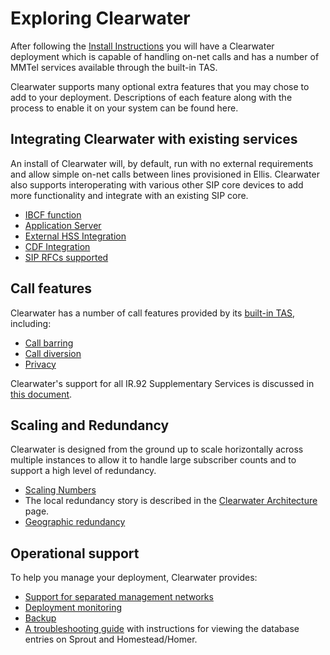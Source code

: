 # Exploring Clearwater

After following the [Install Instructions](Installation_Instructions.md) you will have a Clearwater deployment which is capable of handling on-net calls and has a number of MMTel services available through the built-in TAS.

Clearwater supports many optional extra features that you may chose to add to your deployment.  Descriptions of each feature along with the process to enable it on your system can be found here.

## Integrating Clearwater with existing services

An install of Clearwater will, by default, run with no external requirements and allow simple on-net calls between lines provisioned in Ellis.  Clearwater also supports interoperating with various other SIP core devices to add more functionality and integrate with an existing SIP core.

* [IBCF function](IBCF.md)
* [Application Server](Application_Server_Guide.md)
* [External HSS Integration](External_HSS_Integration.md)
* [CDF Integration](CDF_Integration.md)
* [SIP RFCs supported](SIP_Interface_Specifications.md)

## Call features

Clearwater has a number of call features provided by its [built-in TAS](Application_Server_Guide.md#the-built-in-mmtel-application-server), including:

* [Call barring](Clearwater_Call_Barring_Support.md)
* [Call diversion](Clearwater_Call_Diversion_Support.md)
* [Privacy](Clearwater_Privacy_Feature.md)

Clearwater's support for all IR.92 Supplementary Services is discussed in [this document](IR.92_Supplementary_Services).

## Scaling and Redundancy

Clearwater is designed from the ground up to scale horizontally across multiple instances to allow it to handle large subscriber counts and to support a high level of redundancy.

* [Scaling Numbers](http://www.projectclearwater.org/technical/clearwater-performance/)
* The local redundancy story is described in the [Clearwater Architecture](Clearwater_Architecture.md) page.
* [Geographic redundancy](Geographic_redundancy.md)

## Operational support

To help you manage your deployment, Clearwater provides:

* [Support for separated management networks](Multiple_Network_Support.md)
* [Deployment monitoring](Cacti.md)
* [Backup](Backups.md)
* [A troubleshooting guide](Troubleshooting_and_Recovery.md) with instructions for viewing the database entries on Sprout and Homestead/Homer.
